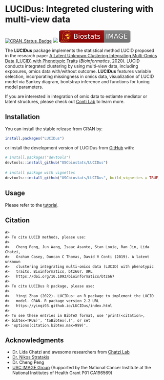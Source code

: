 
<!-- README.md is generated from README.Rmd. Please edit that file -->

# LUCIDus: Integreted clustering with multi-view data

<!-- badges: start -->

[![CRAN_Status_Badge](http://www.r-pkg.org/badges/version/LUCIDus?color=green)](https://cran.r-project.org/package=LUCIDus)
![](https://cranlogs.r-pkg.org/badges/grand-total/LUCIDus?color=blue)
[![](https://raw.githubusercontent.com/USCbiostats/badges/master/tommy-image-badge.svg)](https://image.usc.edu)
<!-- badges: end -->

The **LUCIDus** package implements the statistical method LUCID proposed
in the research paper [A Latent Unknown Clustering Integrating
Multi-Omics Data (LUCID) with Phenotypic
Traits](https://doi.org/10.1093/bioinformatics/btz667)
(*Bioinformatics*, 2020). LUCID conducts integrated clustering by using
multi-view data, including exposures, omics data with/without outcome.
**LUCIDus** features variable selection, incorporating missingness in
omics data, visualization of LUCID model via Sankey diagram, bootstrap
inference and functions for tuning model parameters.

If you are interested in integration of omic data to estiamte mediator
or latent structures, please check out [Conti
Lab](https://contilab.usc.edu/about/) to learn more.

## Installation

You can install the stable release from CRAN by:

``` r
install.packages("LUCIDus")
```

or install the development version of LUCIDus from
[GitHub](https://github.com/USCbiostats/LUCIDus) with:

``` r
# install.packages("devtools")
devtools::install_github("USCbiostats/LUCIDus")

# install package with vignettes
devtools::install_github("USCbiostats/LUCIDus", build_vignettes = TRUE)
```

## Usage

Please refer to the
[tutorial](https://USCbiostats.github.io/LUCIDus/articles/LUCIDus.html).

## Citation

    #> 
    #> To cite LUCID methods, please use:
    #> 
    #>   Cheng Peng, Jun Wang, Isaac Asante, Stan Louie, Ran Jin, Lida Chatzi,
    #>   Graham Casey, Duncan C Thomas, David V Conti (2019). A latent unknown
    #>   clustering integrating multi-omics data (LUCID) with phenotypic
    #>   traits. Bioinformatics, btz667. URL
    #>   https://doi.org/10.1093/bioinformatics/btz667
    #> 
    #> To cite LUCIDus R package, please use:
    #> 
    #>   Yinqi Zhao (2022). LUCIDus: an R package to implement the LUCID
    #>   model. CRAN. R package version 2.2 URL
    #>   https://yinqi93.github.io/LUCIDus/index.html
    #> 
    #> To see these entries in BibTeX format, use 'print(<citation>,
    #> bibtex=TRUE)', 'toBibtex(.)', or set
    #> 'options(citation.bibtex.max=999)'.

## Acknowledgments

-   Dr. Lida Chatzi and awesome researchers from [Chatzi
    Lab](https://twitter.com/chatzilab?lang=en)
-   [Dr. Nikos
    Stratakis](https://www.isglobal.org/en/our-team/-/profiles/29105)
-   Dr. Cheng Peng
-   [USC IMAGE Group](https://p01.uscbiostatistics.org/) (Supported by
    the National Cancer Institute at the National Institutes of Health
    Grant P01 CA196569)
